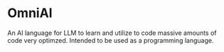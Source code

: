 # OmniAI
An AI language for LLM to learn and utilize to code massive amounts of code very optimzed. Intended to be used as a programming language.
